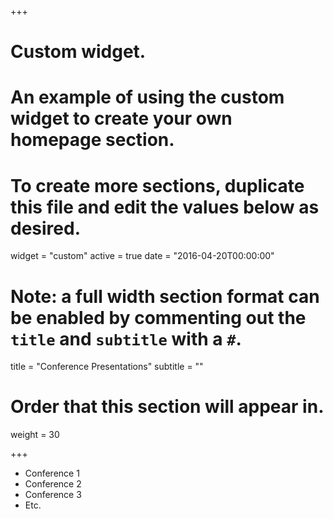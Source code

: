 +++
# Custom widget.
# An example of using the custom widget to create your own homepage section.
# To create more sections, duplicate this file and edit the values below as desired.
widget = "custom"
active = true
date = "2016-04-20T00:00:00"

# Note: a full width section format can be enabled by commenting out the `title` and `subtitle` with a `#`.
title = "Conference Presentations"
subtitle = ""

# Order that this section will appear in.
weight = 30

+++

- Conference 1 
- Conference 2 
- Conference 3 
- Etc. 
